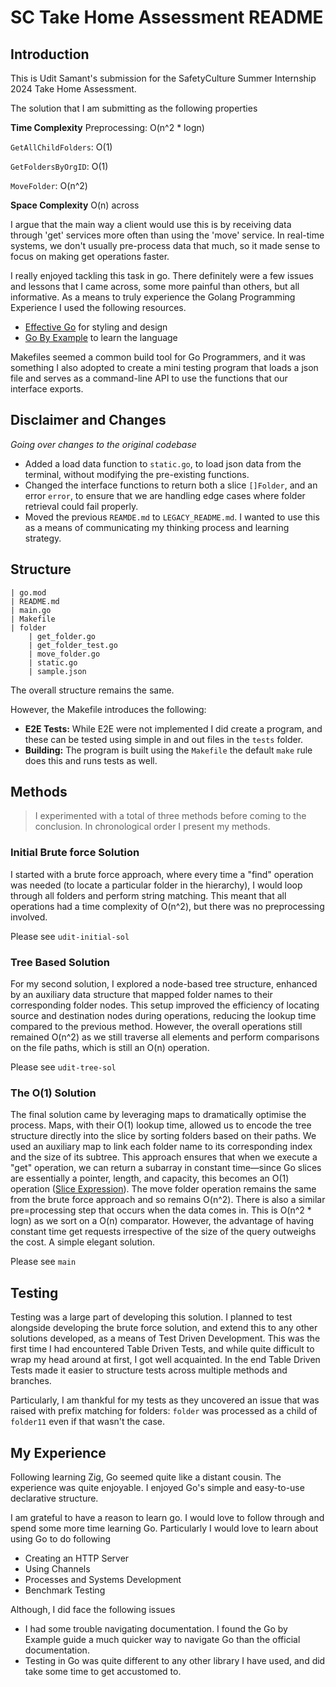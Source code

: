 # SC Take Home Assessment README

## Introduction
This is Udit Samant's submission for the SafetyCulture Summer Internship 2024 Take Home Assessment.

The solution that I am submitting as the following properties

**Time Complexity**
Preprocessing: O(n^2 * logn)

`GetAllChildFolders`: O(1)

`GetFoldersByOrgID`: O(1)

`MoveFolder`: O(n^2)

**Space Complexity**
O(n) across

I argue that the main way a client would use this is by receiving data through 'get' services more often than using the 'move' service. In real-time systems, we don't usually pre-process data that much, so it made sense to focus on making get operations faster.

I really enjoyed tackling this task in go. There definitely were a few issues and lessons that I came across, some more painful than others, but all informative. As a means to truly experience the Golang Programming Experience I used the following resources.

- [Effective Go](https://go.dev/doc/effective_go) for styling and design
- [Go By Example](https://gobyexample.com) to learn the language

Makefiles seemed a common build tool for Go Programmers, and it was something I also adopted to create a mini testing program that loads a json file and serves as a command-line API to use the functions that our interface exports.

## Disclaimer and Changes
_Going over changes to the original codebase_

- Added a load data function to `static.go`, to load json data from the terminal, without modifying the pre-existing functions.
- Changed the interface functions to return both a slice `[]Folder`, and an error `error`, to ensure that we are handling edge cases where folder retrieval could fail properly.
- Moved the previous `REAMDE.md` to `LEGACY_README.md`. I wanted to use this as a means of communicating my thinking process and learning strategy.

## Structure
```
| go.mod
| README.md
| main.go
| Makefile
| folder
    | get_folder.go
    | get_folder_test.go
    | move_folder.go
    | static.go
    | sample.json
```

The overall structure remains the same.

However, the Makefile introduces the following:
- **E2E Tests:** While E2E were not implemented I did create a program, and these can be tested using simple in and out files in the `tests` folder.
- **Building:** The program is built using the `Makefile` the default `make` rule does this and runs tests as well.

## Methods
> I experimented with a total of three methods before coming to the conclusion. In chronological order I present my methods.

### Initial Brute force Solution
I started with a brute force approach, where every time a "find" operation was needed (to locate a particular folder in the hierarchy), I would loop through all folders and perform string matching. This meant that all operations had a time complexity of O(n^2), but there was no preprocessing involved.

Please see `udit-initial-sol`

### Tree Based Solution
For my second solution, I explored a node-based tree structure, enhanced by an auxiliary data structure that mapped folder names to their corresponding folder nodes. This setup improved the efficiency of locating source and destination nodes during operations, reducing the lookup time compared to the previous method. However, the overall operations still remained O(n^2) as we still traverse all elements and perform comparisons on the file paths, which is still an O(n) operation.

Please see `udit-tree-sol`

### The O(1) Solution

The final solution came by leveraging maps to dramatically optimise the process. Maps, with their O(1) lookup time, allowed us to encode the tree structure directly into the slice by sorting folders based on their paths. We used an auxiliary map to link each folder name to its corresponding index and the size of its subtree. This approach ensures that when we execute a "get" operation, we can return a subarray in constant time—since Go slices are essentially a pointer, length, and capacity, this becomes an O(1) operation ([Slice Expression](https://go.dev/ref/spec#Slice_expressions)). The move folder operation remains the same from the brute force approach and so remains O(n^2). There is also a similar pre=processing step that occurs when the data comes in. This is O(n^2 * logn) as we sort on a O(n) comparator. However, the advantage of having constant time get requests irrespective of the size of the query outweighs the cost. A simple elegant solution.

Please see `main`

## Testing
Testing was a large part of developing this solution. I planned to test alongside developing the brute force solution, and extend this to any other solutions developed, as a means of Test Driven Development. This was the first time I had encountered Table Driven Tests, and while quite difficult to wrap my head around at first, I got well acquainted. In the end Table Driven Tests made it easier to structure tests across multiple methods and branches.

Particularly, I am thankful for my tests as they uncovered an issue that was raised with prefix matching for folders: `folder` was processed as a child of `folder11` even if that wasn't the case.

## My Experience
Following learning Zig, Go seemed quite like a distant cousin. The experience was quite enjoyable. I enjoyed Go's simple and easy-to-use declarative structure.

I am grateful to have a reason to learn go. I would love to follow through and spend some more time learning Go. Particularly I would love to learn about using Go to do following
- Creating an HTTP Server
- Using Channels
- Processes and Systems Development
- Benchmark Testing

Although, I did face the following issues
- I had some trouble navigating documentation. I found the Go by Example guide a much quicker way to navigate Go than the official documentation.
- Testing in Go was quite different to any other library I have used, and did take some time to get accustomed to.
